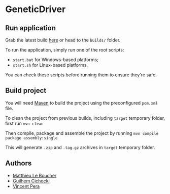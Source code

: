 # GeneticDriver

## Run application

Grab the latest build [here](https://github.com/Meight/GeneticDriver/tree/master/builds) or head to the ``builds/`` folder.

To run the application, simply run one of the root scripts:
* ``start.bat`` for Windows-based platforms;
* ``start.sh`` for Linux-based platforms.

You can check these scripts before running them to ensure they're safe.

## Build project

You will need [Maven](https://maven.apache.org/) to build the project using the preconfigured ``pom.xml`` file.

To clean the project from previous builds, including ``target`` temporary folder, first run 
```mvn clean```

Then compile, package and assemble the project by running
```mvn compile package assembly:single```

This will generate ``.zip`` and ``.tag.gz`` archives in ``target`` temporary folder.

## Authors

* [Matthieu Le Boucher](https://github.com/Meight)
* [Guilhem Cichocki](https://github.com/gcichocki)
* [Vincent Pera](https://github.com/VincentPera)
